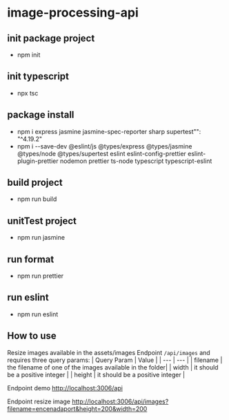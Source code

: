 # image-processing-api

## init package project

- npm init

## init typescript

- npx tsc

## package install

- npm i express jasmine jasmine-spec-reporter sharp supertest"": "^4.19.2"
- npm i --save-dev @eslint/js @types/express @types/jasmine @types/node @types/supertest eslint eslint-config-prettier eslint-plugin-prettier nodemon prettier ts-node typescript typescript-eslint

## build project

- npm run build

## unitTest project

- npm run jasmine

## run format

- npm run prettier

## run eslint

- npm run eslint

## How to use

Resize images available in the assets/images
Endpoint `/api/images` and requires three query params:
| Query Param | Value |
| --- | --- |
| filename | the filename of one of the images available in the folder|
| width | it should be a positive integer |
| height | it should be a positive integer |

Endpoint demo
[http://localhost:3006/api](http://localhost:3006/api)

Endpoint resize image
[http://localhost:3006/api/images?filename=encenadaport&height=200&width=200](http://localhost:3006/api/images?filename=encenadaport&height=200&width=200)
